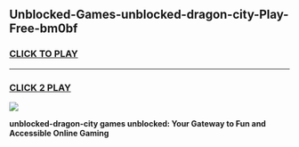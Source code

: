 
## Unblocked-Games-unblocked-dragon-city-Play-Free-bm0bf
<h3>
<a href="https://premium76.site?title=unblocked-dragon-city&ref=21A">CLICK TO PLAY</a></h3>
<hr>

<h3>
<a href="https://premium76.site?title=unblocked-dragon-city&ref=21A">CLICK 2 PLAY</a>
  
</h3>

<a href="https://premium76.site?title=unblocked-dragon-city&ref=21A"><img src="https://clearcache.store/games.png"></a>


**unblocked-dragon-city games unblocked: Your Gateway to Fun and Accessible Online Gaming**
